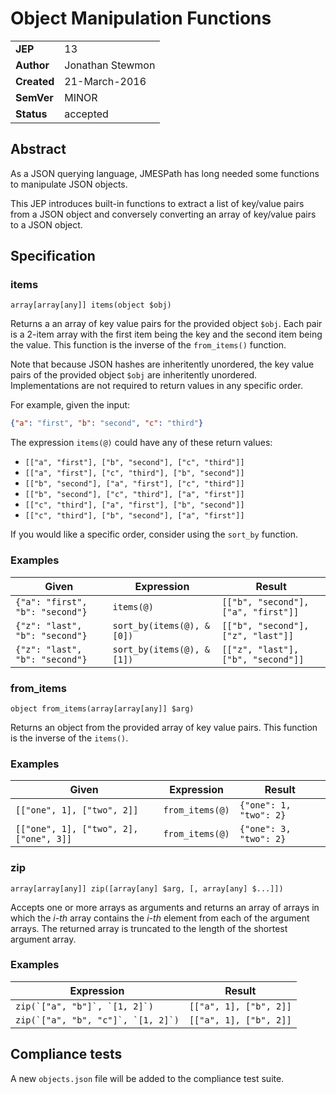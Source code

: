 # Object Manipulation Functions

|||
|---|---
| **JEP**    |  13
| **Author** | Jonathan Stewmon
| **Created**| 21-March-2016
| **SemVer** | MINOR
| **Status**| accepted

## Abstract

As a JSON querying language, JMESPath has long needed some functions to manipulate JSON objects.

This JEP introduces built-in functions to extract a list of key/value pairs from a JSON object and conversely converting an array of key/value pairs to a JSON object.

## Specification

### items

```
array[array[any]] items(object $obj)
```

Returns a an array of key value pairs for the provided object `$obj`. Each pair is a 2-item array with the first item being the key and the second item being the value. This function is the inverse of the `from_items()` function.

Note that because JSON hashes are inheritently unordered, the key value pairs of the provided object `$obj` are inheritently unordered.  Implementations are not required to return values in any specific order. 

For example, given the input:

```json
{"a": "first", "b": "second", "c": "third"}
```

The expression ``items(@)`` could have any of these return values:

- ``[["a", "first"], ["b", "second"], ["c", "third"]]``
- ``[["a", "first"], ["c", "third"], ["b", "second"]]``
- ``[["b", "second"], ["a", "first"], ["c", "third"]]``
- ``[["b", "second"], ["c", "third"], ["a", "first"]]``
- ``[["c", "third"], ["a", "first"], ["b", "second"]]``
- ``[["c", "third"], ["b", "second"], ["a", "first"]]``

If you would like a specific order, consider using the ``sort_by`` function.

### Examples

|Given|Expression|Result
|---|---|---
|``{"a": "first", "b": "second"}``|``items(@)``|``[["b", "second"], ["a", "first"]]``
|``{"z": "last", "b": "second"}``|``sort_by(items(@), &[0])``|``[["b", "second"], ["z", "last"]]``
|``{"z": "last", "b": "second"}``|``sort_by(items(@), &[1])``|``[["z", "last"], ["b", "second"]]``

### from_items

```
object from_items(array[array[any]] $arg)
```
Returns an object from the provided array of key value pairs. This function is the inverse of the `items()`.

### Examples

|Given|Expression|Result
|---|---|---
|``[["one", 1], ["two", 2]]``|``from_items(@)``|``{"one": 1, "two": 2}``
|``[["one", 1], ["two", 2], ["one", 3]]``|``from_items(@)``|``{"one": 3, "two": 2}``

### zip

```
array[array[any]] zip([array[any] $arg, [, array[any] $...]])
```

Accepts one or more arrays as arguments and returns an array of arrays in which the *i-th* array contains the *i-th* element from each of the argument arrays. The returned array is truncated to the length of the shortest argument array.

### Examples

|Expression|Result
|---|---
|``zip(`["a", "b"]`, `[1, 2]`)``|``[["a", 1], ["b", 2]]``
|``zip(`["a", "b", "c"]`, `[1, 2]`)``|``[["a", 1], ["b", 2]]``

## Compliance tests

A new `objects.json` file will be added to the compliance test suite.